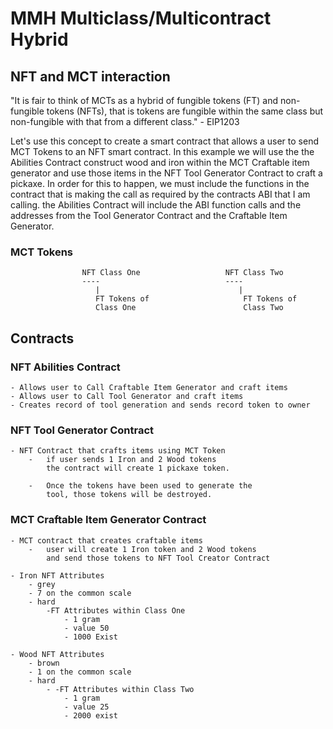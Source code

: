 # MMH Multiclass/Multicontract Hybrid

## NFT and MCT interaction 

"It is fair to think of MCTs as a hybrid of fungible tokens (FT) and non-fungible tokens (NFTs), that is tokens are 
fungible within the same class but non-fungible with that from a different class." - EIP1203 

Let's use this concept to create a smart contract that allows a user to send MCT Tokens to an NFT smart contract. In 
this example we will use the the Abilities Contract construct wood and iron within the MCT Craftable item generator and use 
those items in the NFT Tool Generator Contract to craft a pickaxe. In order for this to happen, we must include the 
functions in the contract that is making the call as required by the contracts ABI that I am calling.  the Abilities Contract 
will include the ABI function calls and the addresses from the Tool Generator Contract and the Craftable Item Generator.

### MCT Tokens


					NFT Class One					NFT Class Two
					----							----
					   |							   |
					   FT Tokens of 					FT Tokens of
					   Class One						Class Two
					   
					   

## Contracts

### NFT Abilities Contract
	- Allows user to Call Craftable Item Generator and craft items
	- Allows user to Call Tool Generator and craft items
	- Creates record of tool generation and sends record token to owner
	
	
### NFT Tool Generator Contract
	- NFT Contract that crafts items using MCT Token
		- 	if user sends 1 Iron and 2 Wood tokens
			the contract will create 1 pickaxe token.
		
		- 	Once the tokens have been used to generate the
			tool, those tokens will be destroyed.
		
		
### MCT Craftable Item Generator Contract
	- MCT contract that creates craftable items
		-	user will create 1 Iron token and 2 Wood tokens
			and send those tokens to NFT Tool Creator Contract

	- Iron NFT Attributes
		- grey
		- 7 on the common scale
		- hard
			-FT Attributes within Class One
				- 1 gram
				- value 50
				- 1000 Exist
	
	- Wood NFT Attributes
		- brown
		- 1 on the common scale
		- hard
			- -FT Attributes within Class Two
				- 1 gram
				- value 25
				- 2000 exist